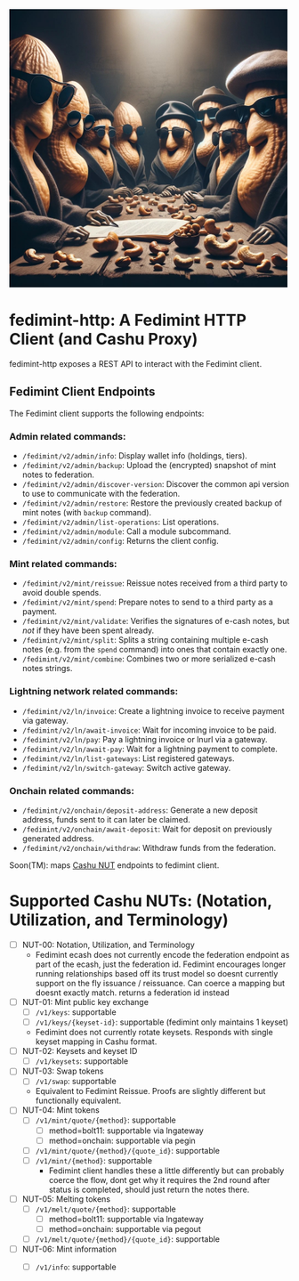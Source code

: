 <img src="assets/federated-cashu.jpg" width="500">

# fedimint-http: A Fedimint HTTP Client (and Cashu Proxy)

fedimint-http exposes a REST API to interact with the Fedimint client.

## Fedimint Client Endpoints

The Fedimint client supports the following endpoints:

### Admin related commands:

- `/fedimint/v2/admin/info`: Display wallet info (holdings, tiers).
- `/fedimint/v2/admin/backup`: Upload the (encrypted) snapshot of mint notes to federation.
- `/fedimint/v2/admin/discover-version`: Discover the common api version to use to communicate with the federation.
- `/fedimint/v2/admin/restore`: Restore the previously created backup of mint notes (with `backup` command).
- `/fedimint/v2/admin/list-operations`: List operations.
- `/fedimint/v2/admin/module`: Call a module subcommand.
- `/fedimint/v2/admin/config`: Returns the client config.

### Mint related commands:

- `/fedimint/v2/mint/reissue`: Reissue notes received from a third party to avoid double spends.
- `/fedimint/v2/mint/spend`: Prepare notes to send to a third party as a payment.
- `/fedimint/v2/mint/validate`: Verifies the signatures of e-cash notes, but *not* if they have been spent already.
- `/fedimint/v2/mint/split`: Splits a string containing multiple e-cash notes (e.g. from the `spend` command) into ones that contain exactly one.
- `/fedimint/v2/mint/combine`: Combines two or more serialized e-cash notes strings.

### Lightning network related commands:

- `/fedimint/v2/ln/invoice`: Create a lightning invoice to receive payment via gateway.
- `/fedimint/v2/ln/await-invoice`: Wait for incoming invoice to be paid.
- `/fedimint/v2/ln/pay`: Pay a lightning invoice or lnurl via a gateway.
- `/fedimint/v2/ln/await-pay`: Wait for a lightning payment to complete.
- `/fedimint/v2/ln/list-gateways`: List registered gateways.
- `/fedimint/v2/ln/switch-gateway`: Switch active gateway.

### Onchain related commands:

- `/fedimint/v2/onchain/deposit-address`: Generate a new deposit address, funds sent to it can later be claimed.
- `/fedimint/v2/onchain/await-deposit`: Wait for deposit on previously generated address.
- `/fedimint/v2/onchain/withdraw`: Withdraw funds from the federation.

Soon(TM): maps [Cashu NUT](https://github.com/cashubts/nuts) endpoints to fedimint client.

# Supported Cashu NUTs: (Notation, Utilization, and Terminology)

- [ ] NUT-00: Notation, Utilization, and Terminology
  - Fedimint ecash does not currently encode the federation endpoint as part of the ecash, just the federation id. Fedimint encourages longer running relationships based off its trust model so doesnt currently support on the fly issuance / reissuance. Can coerce a mapping but doesnt exactly match. returns a federation id instead
- [ ] NUT-01: Mint public key exchange
  - [ ] `/v1/keys`: supportable
  - [ ] `/v1/keys/{keyset-id}`: supportable (fedimint only maintains 1 keyset)
  - Fedimint does not currently rotate keysets. Responds with single keyset mapping in Cashu format.
- [ ] NUT-02: Keysets and keyset ID
  - [ ] `/v1/keysets`: supportable
- [ ] NUT-03: Swap tokens
  - [ ] `/v1/swap`: supportable
  - Equivalent to Fedimint Reissue. Proofs are slightly different but functionally equivalent.
- [ ] NUT-04: Mint tokens
  - [ ] `/v1/mint/quote/{method}`: supportable
      - [ ] method=bolt11: supportable via lngateway
      - [ ] method=onchain: supportable via pegin
  - [ ] `/v1/mint/quote/{method}/{quote_id}`: supportable
  - [ ] `/v1/mint/{method}`: supportable
    - Fedimint client handles these a little differently but can probably coerce the flow, dont get why it requires the 2nd round after status is completed, should just return the notes there.
- [ ] NUT-05: Melting tokens
  - [ ] `/v1/melt/quote/{method}`: supportable
      - [ ] method=bolt11: supportable via lngateway
      - [ ] method=onchain: supportable via pegout
  - [ ] `/v1/melt/quote/{method}/{quote_id}`: supportable
- [ ] NUT-06: Mint information
  - [ ] `/v1/info`: supportable

